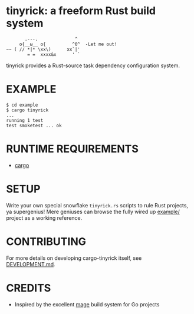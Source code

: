 # tinyrick: a freeform Rust build system

```
       .---.              ^
     o{__ω__ o{          ^0^  -Let me out!
~~ ( // *|* \xx\)      xx`|'
        = =  xxxx&x      ' `
```

tinyrick provides a Rust-source task dependency configuration system.

# EXAMPLE

```console
$ cd example
$ cargo tinyrick
...
running 1 test
test smoketest ... ok
```

# RUNTIME REQUIREMENTS

* [cargo](https://www.rust-lang.org/en-US/)

# SETUP

Write your own special snowflake `tinyrick.rs` scripts to rule Rust projects, ya supergenius! Mere geniuses can browse the fully wired up [example/](example) project as a working reference.

# CONTRIBUTING

For more details on developing cargo-tinyrick itself, see [DEVELOPMENT.md](DEVELOPMENT.md).

# CREDITS

* Inspired by the excellent [mage](https://magefile.org/) build system for Go projects
